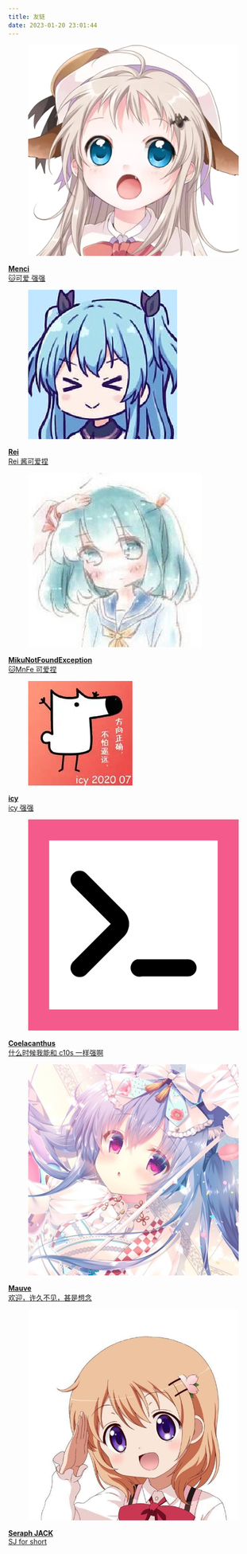 ```yaml
---
title: 友链
date: 2023-01-20 23:01:44
---
```


<a class="box" href="https://men.ci/">
  <article class="media">
    <figure class="media-left">
      <p class="image is-64x64">
        <img class="is-rounded" src="/img/menci.png">
      </p>
    </figure>
    <div class="media-content">
      <div class="content">
        <p>
          <strong>Menci</strong>
          <br>
           🐱可爱 强强
        </p>
      </div>
    </div>
  </article>
<a>

<a class="box" href="https://rei.ac/">
  <article class="media">
    <figure class="media-left">
      <p class="image is-64x64">
        <img class="is-rounded" src="/img/rei.png">
      </p>
    </figure>
    <div class="media-content">
      <div class="content">
        <p>
          <strong>Rei</strong>
          <br>
        Rei 酱可爱捏
        </p>
      </div>
    </div>
  </article>
<a>

<a class="box" href="https://yutong.site/">
  <article class="media">
    <figure class="media-left">
      <p class="image is-64x64">
        <img class="is-rounded" src="/img/mnfe.png">
      </p>
    </figure>
    <div class="media-content">
      <div class="content">
        <p>
          <strong>MikuNotFoundException</strong>
          <br>
        🐱MnFe 可爱捏
        </p>
      </div>
    </div>
  </article>
<a>

<a class="box" href="https://icys.top/">
  <article class="media">
    <figure class="media-left">
      <p class="image is-64x64">
        <img class="is-rounded" src="/img/icy.png">
      </p>
    </figure>
    <div class="media-content">
      <div class="content">
        <p>
          <strong>icy</strong>
          <br>
        icy 强强
        </p>
      </div>
    </div>
  </article>
<a>

<a class="box" href="https://blog.coelacanthus.moe/">
  <article class="media">
    <figure class="media-left">
      <p class="image is-64x64">
        <img class="is-rounded" src="/img/c10s.png">
      </p>
    </figure>
    <div class="media-content">
      <div class="content">
        <p>
          <strong>Coelacanthus</strong>
          <br>
        什么时候我能和 c10s 一样强啊
        </p>
      </div>
    </div>
  </article>

<a class="box" href="https://blog.mauve.icu/">
  <article class="media">
    <figure class="media-left">
      <p class="image is-64x64">
        <img class="is-rounded" src="/img/mauve.png">
      </p>
    </figure>
    <div class="media-content">
      <div class="content">
        <p>
          <strong>Mauve</strong>
          <br>
        欢迎，许久不见，甚是想念
        </p>
      </div>
    </div>
  </article>
<a>

<a class="box" href="https://s8k.top/">
  <article class="media">
    <figure class="media-left">
      <p class="image is-64x64">
        <img class="is-rounded" src="/img/s8k.png">
      </p>
    </figure>
    <div class="media-content">
      <div class="content">
        <p>
          <strong>Seraph JACK</strong>
          <br>
        SJ for short
        </p>
      </div>
    </div>
  </article>
<a>
